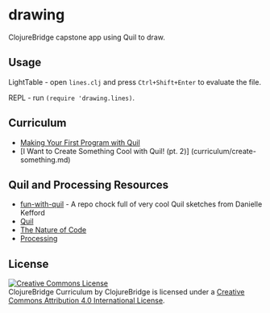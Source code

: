 # drawing

ClojureBridge capstone app using Quil to draw.

## Usage

LightTable - open `lines.clj` and press `Ctrl+Shift+Enter` to evaluate
the file.

REPL - run `(require 'drawing.lines)`.

## Curriculum

* [Making Your First Program with Quil](curriculum/first-program.md)
* [I Want to Create Something Cool with Quil! (pt. 2)] (curriculum/create-something.md)

## Quil and Processing Resources

* [fun-with-quil](https://github.com/quephird/fun-with-quil) - A repo chock full of very cool Quil sketches from Danielle Kefford
* [Quil](https://github.com/quil/quil)
* [The Nature of Code](http://natureofcode.com/)
* [Processing](https://processing.org/)

## License

<a rel="license" href="http://creativecommons.org/licenses/by/4.0/deed.en_US"><img alt="Creative Commons License" style="border-width:0" src="http://i.creativecommons.org/l/by/4.0/88x31.png" /></a><br /><span xmlns:dct="http://purl.org/dc/terms/" href="http://purl.org/dc/dcmitype/Text" property="dct:title" rel="dct:type">ClojureBridge Curriculum</span> by <span xmlns:cc="http://creativecommons.org/ns#" property="cc:attributionName">ClojureBridge</span> is licensed under a <a rel="license" href="http://creativecommons.org/licenses/by/4.0/deed.en_US">Creative Commons Attribution 4.0 International License</a>.
